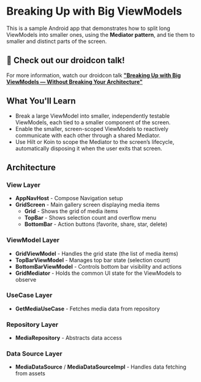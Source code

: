 # Breaking Up with Big ViewModels

This is a sample Android app that demonstrates how to split long ViewModels into smaller ones, using the **Mediator pattern**, and tie them to smaller and distinct parts of the screen.

## 🎥 Check out our droidcon talk!

For more information, watch our droidcon talk [**"Breaking Up with Big ViewModels — Without Breaking Your Architecture"**](https://www.youtube.com/watch?v=R31FAMh2au4)

## What You'll Learn

- Break a large ViewModel into smaller, independently testable ViewModels, each tied to a smaller component of the screen.
- Enable the smaller, screen-scoped ViewModels to reactively communicate with each other through a shared Mediator.
- Use Hilt or Koin to scope the Mediator to the screen’s lifecycle, automatically disposing it when the user exits that screen.

## Architecture

### View Layer
- **AppNavHost** - Compose Navigation setup
- **GridScreen** - Main gallery screen displaying media items
  - **Grid** - Shows the grid of media items
  - **TopBar** - Shows selection count and overflow menu
  - **BottomBar** - Action buttons (favorite, share, star, delete)

### ViewModel Layer
- **GridViewModel** - Handles the grid state (the list of media items)
- **TopBarViewModel** - Manages top bar state (selection count)
- **BottomBarViewModel** - Controls bottom bar visibility and actions
- **GridMediator** - Holds the common UI state for the ViewModels to observe

### UseCase Layer
- **GetMediaUseCase** - Fetches media data from repository

### Repository Layer
- **MediaRepository** - Abstracts data access

### Data Source Layer
- **MediaDataSource** / **MediaDataSourceImpl** - Handles data fetching from assets
